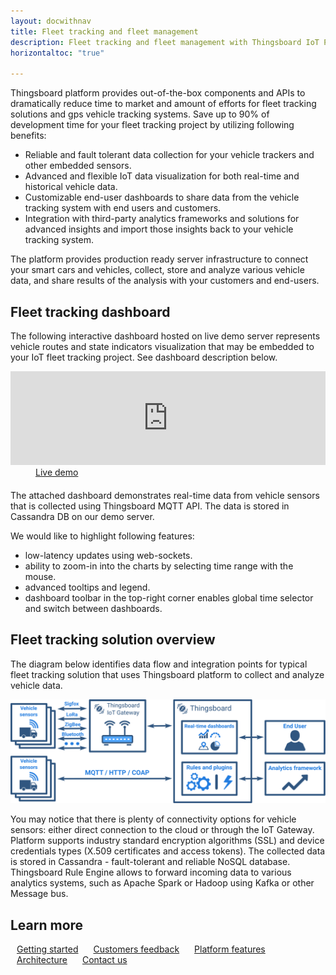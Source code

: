```yaml
---
layout: docwithnav
title: Fleet tracking and fleet management
description: Fleet tracking and fleet management with Thingsboard IoT Platform
horizontaltoc: "true"

---
```


Thingsboard platform provides out-of-the-box components and APIs to dramatically reduce time to market and amount of efforts 
for fleet tracking solutions and gps vehicle tracking systems.
Save up to 90% of development time for your fleet tracking project by utilizing following benefits:
 
 - Reliable and fault tolerant data collection for your vehicle trackers and other embedded sensors.
 - Advanced and flexible IoT data visualization for both real-time and historical vehicle data.
 - Customizable end-user dashboards to share data from the vehicle tracking system with end users and customers.
 - Integration with third-party analytics frameworks and solutions for advanced insights and import those insights back to your vehicle tracking system.

The platform provides production ready server infrastructure to connect your smart cars and vehicles, collect, store and analyze various vehicle data, and share results of the analysis with your customers and end-users.

## Fleet tracking dashboard

The following interactive dashboard hosted on live demo server represents vehicle routes and state indicators visualization that may be embedded to your IoT fleet tracking project. See dashboard description below.

<iframe class="demoDashboardFrame" src="https://demo.thingsboard.io/demo?dashboardId=83cbe060-0edc-11e7-942c-bb0136cc33d0&source=docs" frameborder="0" width="100%"></iframe>
<div class="center" style="margin-bottom: 20px;">
    <a target="_blank" style="padding: 0 40px;" href="https://demo.thingsboard.io/demo?dashboardId=3d0bf910-ee09-11e6-b619-bb0136cc33d0&source=realtimeIotDashboards" class="button">Live demo</a>
</div>

The attached dashboard demonstrates real-time data from vehicle sensors that is collected using Thingsboard MQTT API. The data is stored in Cassandra DB on our demo server.

We would like to highlight following features:

 - low-latency updates using web-sockets.
 - ability to zoom-in into the charts by selecting time range with the mouse.
 - advanced tooltips and legend.
 - dashboard toolbar in the top-right corner enables global time selector and switch between dashboards.

## Fleet tracking solution overview
 
The diagram below identifies data flow and integration points for typical fleet tracking solution that uses Thingsboard platform to collect and analyze vehicle data.

![Fleet tracking solution diagram](/images/iot-use-cases/fleet-tracking.svg)

You may notice that there is plenty of connectivity options for vehicle sensors: either direct connection to the cloud or through the IoT Gateway.
Platform supports industry standard encryption algorithms (SSL) and device credentials types (X.509 certificates and access tokens).
The collected data is stored in Cassandra - fault-tolerant and reliable NoSQL database. 
Thingsboard Rule Engine allows to forward incoming data to various analytics systems, such as Apache Spark or Hadoop using Kafka or other Message bus.  

## Learn more

<a style="margin: 10px;" href="/docs/getting-started-guides/helloworld/" class="button">Getting started</a>
<a style="margin: 10px;" href="/docs/feedback/" class="button">Customers feedback</a>
<a style="margin: 10px;" href="/docs/#platform-features" class="button">Platform features</a>
<a style="margin: 10px;" href="/docs/reference/architecture/" class="button">Architecture</a>
<a style="margin: 10px;" href="/docs/contact-us/" class="button">Contact us</a>

